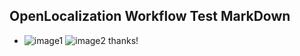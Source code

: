 ## OpenLocalization Workflow Test MarkDown
* ![image1](.\783b6799-8d94-4667-8e82-1ae046a14713.PNG)   ![image2](.\65fb32fc-43ad-41cc-b464-f339aa3722c3.png) 
thanks!